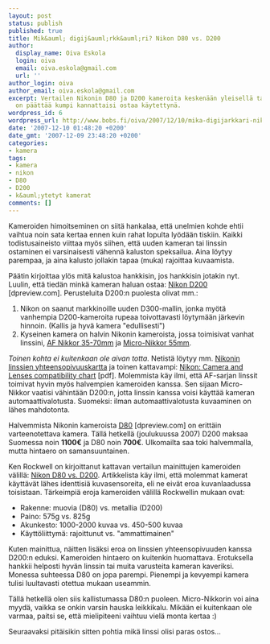 ```yaml
---
layout: post
status: publish
published: true
title: Mik&auml; digij&auml;rkk&auml;ri? Nikon D80 vs. D200
author:
  display_name: Oiva Eskola
  login: oiva
  email: oiva.eskola@gmail.com
  url: ''
author_login: oiva
author_email: oiva.eskola@gmail.com
excerpt: Vertailen Nikonin D80 ja D200 kameroita keskenään yleisellä tasolla. Tarkoituksena
  on päättää kumpi kannattaisi ostaa käytettynä.
wordpress_id: 6
wordpress_url: http://www.bobs.fi/oiva/2007/12/10/mika-digijarkkari-nikon-d80-vs-d200/
date: '2007-12-10 01:48:20 +0200'
date_gmt: '2007-12-09 23:48:20 +0200'
categories:
- kamera
tags:
- kamera
- nikon
- D80
- D200
- k&auml;ytetyt kamerat
comments: []
---
```

<p>Kameroiden himoitseminen on siit&auml; hankalaa, ett&auml; unelmien kohde ehtii vaihtua noin sata kertaa ennen kuin rahat lopulta ly&ouml;d&auml;&auml;n tiskiin. Kaikki todistusaineisto viittaa my&ouml;s siihen, ett&auml; uuden kameran tai linssin ostaminen ei varsinaisesti v&auml;henn&auml; kaluston speksailua. Aina l&ouml;ytyy parempaa, ja aina kalusto jollakin tapaa (muka) rajoittaa kuvaamista.</p>
<p>P&auml;&auml;tin kirjoittaa yl&ouml;s mit&auml; kalustoa hankkisin, jos hankkisin jotakin nyt. Luulin, ett&auml; tied&auml;n mink&auml; kameran haluan ostaa: <a href="http://www.dpreview.com/reviews/nikond200/">Nikon D200</a> [dpreview.com]. Perusteluita  D200:n puolesta olivat mm.:<br />
<a id="more"></a><a id="more-6"></a></p>
<ol>
<li>Nikon on saanut markkinoille uuden D300-mallin, jonka my&ouml;t&auml; vanhempia D200-kameroita rupeaa toivottavasti l&ouml;ytym&auml;&auml;n j&auml;rkevin hinnoin. (Kallis ja hyv&auml; kamera "edullisesti")</li>
<li>Kyseinen kamera on halvin Nikonin kameroista, jossa toimisivat vanhat linssini, <a href="http://www.mir.com.my/rb/photography/companies/nikon/nikkoresources/AFNikkor/AF3570mm/index.htm">AF Nikkor 35-70mm</a> ja <a href="http://www.mir.com.my/rb/photography/companies/nikon/nikkoresources/micronikkor/55mmmicro.htm">Micro-Nikkor 55mm</a>.</li>
</ol>
<p><em>Toinen kohta ei kuitenkaan ole aivan totta.</em> Netist&auml; l&ouml;ytyy mm. <a href="http://www.kenrockwell.com/nikon/compatibility-lens.htm#dslr">Nikonin linssien yhteensopivuuskartta</a> ja toinen kattavampi: <a href="ftp://ftp.nikon-euro.com/Manuals/DrdIaQvRZv/lcm-En_02.pdf">Nikon: Camera and Lenses compatibility chart</a> [pdf]. Molemmista k&auml;y ilmi, ett&auml; AF-sarjan linssit toimivat hyvin my&ouml;s  halvempien kameroiden kanssa. Sen sijaan Micro-Nikkor vaatisi v&auml;hint&auml;&auml;n D200:n, jotta linssin kanssa voisi k&auml;ytt&auml;&auml; kameran automaattivalotusta. Suomeksi: ilman automaattivalotusta kuvaaminen on l&auml;hes mahdotonta.</p>
<p>Halvemmista Nikonin kameroista <a href="http://www.dpreview.com/reviews/nikond80/">D80</a> [dpreview.com] on eritt&auml;in varteenotettava kamera. T&auml;ll&auml; hetkell&auml; (joulukuussa 2007) D200 maksaa Suomessa noin <strong>1100&euro;</strong> ja D80 noin <strong>700&euro;</strong>. Ulkomailta saa toki halvemmalla, mutta hintaero on samansuuntainen.</p>
<p>Ken Rockwell on kirjoittanut kattavan vertailun mainittujen kameroiden v&auml;lill&auml;: <a href="http://www.kenrockwell.com/nikon/d80/vs-d200.htm">Nikon D80 vs. D200</a>. Artikkelista k&auml;y ilmi, ett&auml; molemmat kamerat k&auml;ytt&auml;v&auml;t l&auml;hes identtisi&auml; kuvasensoreita, eli ne eiv&auml;t eroa kuvanlaadussa toisistaan. T&auml;rkeimpi&auml; eroja kameroiden v&auml;lill&auml; Rockwellin mukaan ovat:</p>
<ul>
<li>Rakenne: muovia (D80) vs. metallia (D200)</li>
<li>Paino: 575g vs. 825g</li>
<li>Akunkesto: 1000-2000 kuvaa vs. 450-500 kuvaa</li>
<li>K&auml;ytt&ouml;liittym&auml;: rajoittunut vs. "ammattimainen"</li>
</ul>
<p>Kuten mainittua, n&auml;itten lis&auml;ksi eroa on linssien yhteensopivuuden kanssa D200:n eduksi. Kameroiden hintaero on kuitenkin huomattava. Erotuksella hankkii helposti hyv&auml;n linssin tai muita varusteita kameran kaveriksi. Monessa suhteessa D80 on jopa parempi. Pienempi ja kevyempi kamera tulisi luultavasti otettua mukaan useammin.</p>
<p>T&auml;ll&auml; hetkell&auml; olen siis kallistumassa D80:n puoleen. Micro-Nikkorin voi aina myyd&auml;, vaikka se onkin varsin hauska leikkikalu. Mik&auml;&auml;n ei kuitenkaan ole varmaa, paitsi se, ett&auml; mielipiteeni vaihtuu viel&auml; monta kertaa :)</p>
<p>Seuraavaksi pit&auml;isikin sitten pohtia mik&auml; linssi olisi paras ostos...</p>
<script type="text/javascript"><!--
google_ad_client = "pub-9685291331219807";
/* blogi kamerat, 468x60, luotu 4.2.2008 */
google_ad_slot = "1633259639";
google_ad_width = 468;
google_ad_height = 60;
//-->
</script>
<script type="text/javascript" src="http://pagead2.googlesyndication.com/pagead/show_ads.js"></script>
